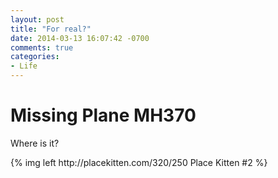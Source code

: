 ```yaml
---
layout: post
title: "For real?"
date: 2014-03-13 16:07:42 -0700
comments: true
categories: 
- Life
---
```


<h1>Missing Plane MH370</h1>
<p>Where is it?</p>
{% img left http://placekitten.com/320/250 Place Kitten #2 %}
